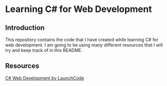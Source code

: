 # Learning C# for Web Development

## Introduction

This repository contains the code that I have created while learning C# for web development. I am going to be using many different resources that I will try and keep track of in this README.

## Resources

[C# Web Development by LaunchCode](https://youtube.com/playlist?list=PLs5n5nYB22fLNFVzynXywEydlRb6DUot_&si=nRVwD-bpEj21VEe8)
